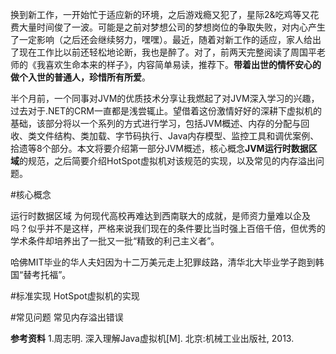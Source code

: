 换到新工作，一开始忙于适应新的环境，之后游戏瘾又犯了，星际2&吃鸡等又花费大量时间俊了一波。可能是之前对梦想公司的梦想岗位的争取失败，对内心产生了一定影响（之后还会继续努力，嘿嘿）。最近，随着对新工作的适应，家人给出了现在工作比以前还轻松地论断，我也是醉了。对了，前两天完整阅读了周国平老师的《我喜欢生命本来的样子》，内容简单易读，推荐下。**带着出世的情怀安心的做个入世的普通人，珍惜所有所爱**。

半个月前，一个同事对JVM的优质技术分享让我燃起了对JVM深入学习的兴趣，过去对于.NET的CRM一直都是浅尝辄止。望借着这份激情好好的深耕下虚拟机的基础，该部分将以一个系列的方式进行学习，包括JVM概述、内存的分配与回收、类文件结构、类加载、字节码执行、Java内存模型、监控工具和调优案例、拾遗等8个部分。本文将要介绍第一部分JVM概述，核心概念**JVM运行时数据区域**的规范，之后简要介绍HotSpot虚拟机对该规范的实现，以及常见的内存溢出问题。


#核心概念

运行时数据区域
为何现代高校再难达到西南联大的成就，是师资力量难以企及吗？似乎并不是这样，严格来说我们现在的条件要比当时强上百倍千倍，但优秀的学术条件却培养出了一批又一批“精致的利己主义者”。

哈佛MIT毕业的华人夫妇因为十二万美元走上犯罪歧路，清华北大毕业学子跑到韩国“替考托福”。








#标准实现
HotSpot虚拟机的实现


#常见问题
常见内存溢出错误




**参考资料**
1.周志明. 深入理解Java虚拟机[M]. 北京:机械工业出版社, 2013.
